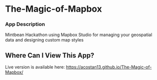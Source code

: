 # The-Magic-of-Mapbox

### App Description

Mintbean Hackathon using Mapbox Studio for managing your geospatial data and designing custom map styles

## Where Can I View This App?

Live version is available here: 
https://acostan13.github.io/The-Magic-of-Mapbox/
